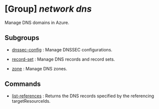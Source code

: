 # [Group] _network dns_

Manage DNS domains in Azure.

## Subgroups

- [dnssec-config](/Commands/network/dns/dnssec-config/readme.md)
: Manage DNSSEC configurations.

- [record-set](/Commands/network/dns/record-set/readme.md)
: Manage DNS records and record sets.

- [zone](/Commands/network/dns/zone/readme.md)
: Manage DNS zones.

## Commands

- [list-references](/Commands/network/dns/_list-references.md)
: Returns the DNS records specified by the referencing targetResourceIds.
